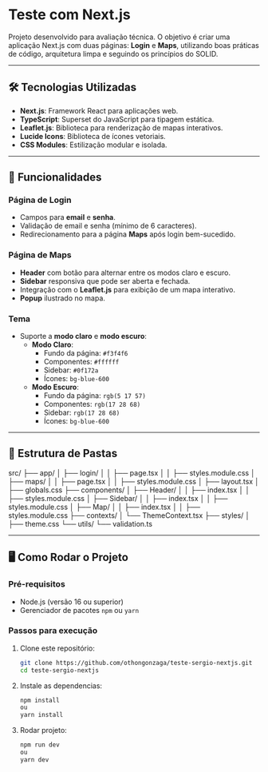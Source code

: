# Teste com Next.js

Projeto desenvolvido para avaliação técnica. O objetivo é criar uma aplicação Next.js com duas páginas: **Login** e **Maps**, utilizando boas práticas de código, arquitetura limpa e seguindo os princípios do SOLID.

---

## 🛠️ Tecnologias Utilizadas

- **Next.js**: Framework React para aplicações web.
- **TypeScript**: Superset do JavaScript para tipagem estática.
- **Leaflet.js**: Biblioteca para renderização de mapas interativos.
- **Lucide Icons**: Biblioteca de ícones vetoriais.
- **CSS Modules**: Estilização modular e isolada.

---

## 🚀 Funcionalidades

### **Página de Login**
- Campos para **email** e **senha**.
- Validação de email e senha (mínimo de 6 caracteres).
- Redirecionamento para a página **Maps** após login bem-sucedido.

### **Página de Maps**
- **Header** com botão para alternar entre os modos claro e escuro.
- **Sidebar** responsiva que pode ser aberta e fechada.
- Integração com o **Leaflet.js** para exibição de um mapa interativo.
- **Popup** ilustrado no mapa.

### **Tema**
- Suporte a **modo claro** e **modo escuro**:
  - **Modo Claro**:
    - Fundo da página: `#f3f4f6`
    - Componentes: `#ffffff`
    - Sidebar: `#0f172a`
    - Ícones: `bg-blue-600`
  - **Modo Escuro**:
    - Fundo da página: `rgb(5 17 57)`
    - Componentes: `rgb(17 28 68)`
    - Sidebar: `rgb(17 28 68)`
    - Ícones: `bg-blue-600`

---

## 📂 Estrutura de Pastas

src/
├── app/
│   ├── login/
│   │   ├── page.tsx
│   │   ├── styles.module.css
│   ├── maps/
│   │   ├── page.tsx
│   │   ├── styles.module.css
│   ├── layout.tsx
│   ├── globals.css
├── components/
│   ├── Header/
│   │   ├── index.tsx
│   │   ├── styles.module.css
│   ├── Sidebar/
│   │   ├── index.tsx
│   │   ├── styles.module.css
│   ├── Map/
│   │   ├── index.tsx
│   │   ├── styles.module.css
├── contexts/
│   └── ThemeContext.tsx
├── styles/
│   ├── theme.css
└── utils/
    └── validation.ts


---

## 🖥️ Como Rodar o Projeto

### **Pré-requisitos**
- Node.js (versão 16 ou superior)
- Gerenciador de pacotes `npm` ou `yarn`

### **Passos para execução**
1. Clone este repositório:
   ```bash
   git clone https://github.com/othongonzaga/teste-sergio-nextjs.git
   cd teste-sergio-nextjs

2. Instale as dependencias:
    ```bash
    npm install
    ou
    yarn install
3. Rodar projeto:
    ```bash
    npm run dev
    ou
    yarn dev

